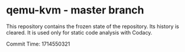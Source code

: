 # qemu-kvm - master branch

This repository contains the frozen state of the repository.
Its history is cleared. It is used only for static code
analysis with Codacy.

Commit Time: 1714550321